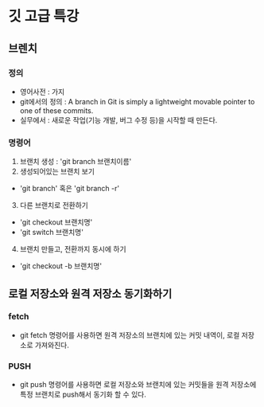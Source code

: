 # 깃 고급 특강

## 브렌치


### 정의
- 영어사전 : 가지
- git에서의 정의 :  A branch in Git is simply a lightweight movable pointer to one of these commits.
- 실무에서 : 새로운 작업(기능 개발, 버그 수정 등)을 시작할 때 만든다.  

### 명령어
1. 브랜치 생성 : 'git branch 브랜치이름'
2. 생성되어있는 브랜치 보기
 - 'git branch' 혹은 'git branch -r'
3. 다른 브랜치로 전환하기
 - 'git checkout 브랜치명' 
 - 'git switch 브랜치명'
4. 브랜치 만들고, 전환까지 동시에 하기
 - 'git checkout -b 브랜치명'



















  ## 로컬 저장소와 원격 저장소 동기화하기

 ### fetch
 - git fetch 명령어를 사용하면 원격 저장소의 브랜치에 있는 커밋 내역이, 로컬 저장소로 가져와진다. 

 ### PUSH
 - git push 명령어를 사용하면 로컬 저장소와 브랜치에 있는 커밋들을 원격 저장소에 특정 브랜치로 push해서 동기화 할 수 있다. 

